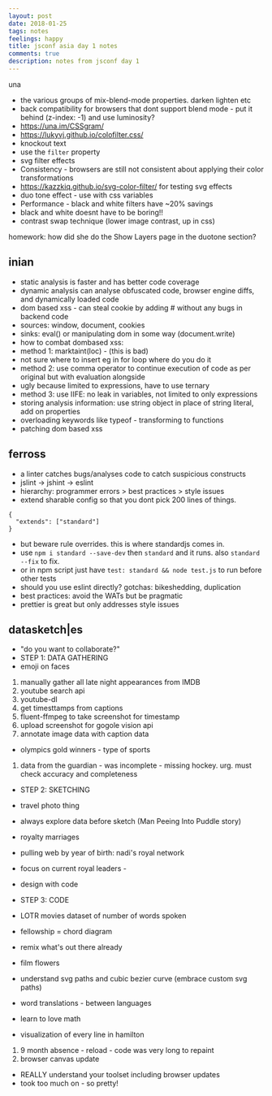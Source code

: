 ```yaml
---
layout: post
date: 2018-01-25
tags: notes
feelings: happy
title: jsconf asia day 1 notes
comments: true
description: notes from jsconf day 1
---
```


una

- the various groups of mix-blend-mode properties. darken lighten etc
- back compatibility for browsers that dont support blend mode - put it behind (z-index: -1) and use luminosity?
- <https://una.im/CSSgram/>
- <https://lukyvj.github.io/colofilter.css/>
- knockout text
- use the `filter` property
- svg filter effects
- Consistency - browsers are still not consistent about applying their color transformations
- <https://kazzkiq.github.io/svg-color-filter/> for testing svg effects
- duo tone effect - use with css variables
- Performance - black and white filters have ~20% savings
-  black and white doesnt have to be boring!!
-  contrast swap technique (lower image contrast, up in css)


homework: how did she do the Show Layers page in the duotone section?

## inian

- static analysis is faster and has better code coverage
- dynamic analysis can analyse obfuscated code, browser engine diffs, and dynamically loaded code
- dom based xss - can steal cookie by adding # without any bugs in backend code
- sources: window, document, cookies
- sinks: eval() or manipulating dom in some way (document.write)
- how to combat dombased xss: 
- method 1: marktaint(loc) - (this is bad)
- not sure where to insert eg in for loop where do you do it
- method 2: use comma operator to continue execution of code as per original but with evaluation alongside
- ugly because limited to expressions, have to use ternary
- method 3: use IIFE: no leak in variables, not limited to only expressions
- storing analysis information: use string object in place of string literal, add on properties
- overloading keywords like typeof - transforming to functions
- patching dom based xss

## ferross

- a linter catches bugs/analyses code to catch suspicious constructs
- jslint -> jshint -> eslint
- hierarchy: programmer errors > best practices > style issues
- extend sharable config so that you dont pick 200 lines of things.

```
{
  "extends": ["standard"]
}
```
- but beware rule overrides. this is where standardjs comes in.
- use `npm i standard --save-dev` then `standard` and it runs. also `standard --fix` to fix.
- or in npm script just have `test: standard && node test.js` to run before other tests
- should you use eslint directly? gotchas: bikeshedding, duplication
- best practices: avoid the WATs but be pragmatic
- prettier is great but only addresses style issues

## datasketch|es

- "do you want to collaborate?"
- STEP 1: DATA GATHERING
- emoji on faces

1. manually gather all late night appearances from IMDB
2. youtube search api
3. youtube-dl
4. get timesttamps from captions
5. fluent-ffmpeg to take screenshot for timestamp
6. upload screenshot for gogole vision api
7. annotate image data with caption data

- olympics gold winners - type of sports 

1. data from the guardian - was incomplete - missing hockey. urg. must check accuracy and completeness

- STEP 2: SKETCHING
- travel photo thing
- always explore data before sketch (Man Peeing Into Puddle story)

- royalty marriages
- pulling web by year of birth: nadi's royal network
- focus on current royal leaders - 
- design with code
- STEP 3: CODE
- LOTR movies dataset of number of words spoken
- fellowship = chord diagram
- remix what's out there already
- film flowers
- understand svg paths and cubic bezier curve (embrace custom svg paths)
- word translations - between languages
- learn to love math
- visualization of every line in hamilton

1. 9 month absence - reload - code was very long to repaint
2. browser canvas update

- REALLY understand your toolset including browser updates
- took too much on - so pretty!





